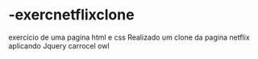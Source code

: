 # -exercnetflixclone
exercício de uma pagina html e css
Realizado um clone da pagina netflix aplicando Jquery carrocel owl
